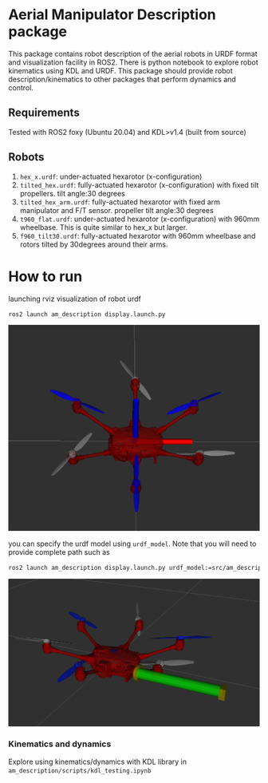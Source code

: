 # Aerial Manipulator Description package

This package contains robot description of the aerial robots in URDF format and visualization facility in ROS2.
There is python notebook to explore robot kinematics using KDL and URDF.
This package should provide robot description/kinematics to other packages that perform dynamics and control.

## Requirements
Tested with ROS2 foxy (Ubuntu 20.04) and KDL>v1.4 (built from source)


## Robots
1. `hex_x.urdf`: under-actuated hexarotor (x-configuration)
2. `tilted_hex.urdf`: fully-actuated hexarotor (x-configuration) with fixed tilt propellers. tilt angle:30 degrees
3. `tilted_hex_arm.urdf`: fully-actuated hexarotor with fixed arm manipulator and F/T sensor. propeller tilt angle:30 degrees
4. `t960_flat.urdf`: under-actuated hexarotor (x-configuration) with 960mm wheelbase. This is quite similar to hex_x but larger.
5. `f960_tilt30.urdf`: fully-actuated hexarotor with 960mm wheelbase and rotors tilted by 30degrees around their arms.

# How to run
launching rviz visualization of robot urdf
```bash
ros2 launch am_description display.launch.py
```
![hex_x image](images/hex_x.png)
   
you can specify the urdf model using `urdf_model`. Note that you will need to provide complete path such as
```bash
ros2 launch am_description display.launch.py urdf_model:=src/am_description/urdf/tilted_hex_arm.urdf   
```
![hex_x image](images/fa_hex_arm.png)


### Kinematics and dynamics
Explore using kinematics/dynamics with KDL library in `am_description/scripts/kdl_testing.ipynb`


